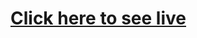 <h1><a targe="_blank" href="https://asiffmahmudd.github.io/dice-game/dicee.html">Click here to see live</a></h1>
